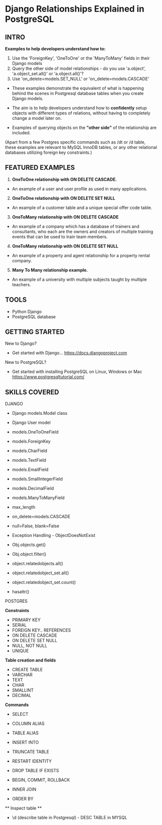 # Django Relationships Explained in PostgreSQL

## INTRO
**Examples to help developers understand how to:**
1. Use the 'ForeignKey', 'OneToOne' or the 'ManyToMany' fields in their Django models
2. Query the other side of model relationships - do you use 'a.object', 'a.object_set.all()' or 'a.object.all()'?
3. Use 'on_delete=models.SET_NULL' or 'on_delete=models.CASCADE'

- These examples demonstrate the equivalent of what is happening behind the scenes in Postgresql database tables when you create Django models. 

- The aim is to help developers understand how to **confidently** setup objects with different types of relations, without having to completely change a model later on. 

- Examples of querying objects on the **"other side"** of the relationship are included.

(Apart from a few Postgres specific commands such as /dt or /d table, these examples are relevant to MySQL InnoDB tables, or any other relational databases utilizing foreign key constraints.)

## FEATURED EXAMPLES

1. **OneToOne relationship with ON DELETE CASCADE.**
- An example of a user and user profile as used in many applications.

2. **OneToOne relationship with ON DELETE SET NULL**
- An example of a customer table and a unique special offer code table. 

3. **OneToMany relationship with ON DELETE CASCADE**
- An example of a company which has a database of trainers and consultants, who each are the owners and creators of multiple training events that can be used to train team members.

4. **OneToMany relationship with ON DELETE SET NULL**
- An example of a property and agent relationship for a property rental company.

5. **Many To Many relationship example.**
- An example of a university with multiple subjects taught by multiple teachers.

## TOOLS

- Python Django
- PostgreSQL database

## GETTING STARTED

New to Django?
- Get started with Django...
https://docs.djangoproject.com

New to PostgreSQL?
- Get started with installing PostgreSQL on Linux, Windows or Mac
https://www.postgresqltutorial.com/

## SKILLS COVERED

DJANGO

- Django models.Model class
- Django User model

- models.OneToOneField
- models.ForeignKey
- models.CharField
- models.TextField
- models.EmailField
- models.SmallIntegerField
- models.DecimalField
- models.ManyToManyField
- max_length
- on_delete=models.CASCADE
- null=False, blank=False

- Exception Handling - ObjectDoesNotExist

- Obj.objects.get()
- Obj.object.filter()
- object.relatedobjects.all()
- object.relatedobject_set.all()
- object.relatedobject_set.count()
- hasattr()

POSTGRES

**Constraints**
- PRIMARY KEY
- SERIAL
- FOREIGN KEY.. REFERENCES
- ON DELETE CASCADE
- ON DELETE SET NULL
- NULL, NOT NULL
- UNIQUE

**Table creation and fields**
- CREATE TABLE
- VARCHAR
- TEXT
- CHAR
- SMALLINT
- DECIMAL

**Commands**
- SELECT
- COLUMN ALIAS
- TABLE ALIAS
- INSERT INTO
- TRUNCATE TABLE
- RESTART IDENTITY
- DROP TABLE IF EXISTS
- BEGIN, COMMIT, ROLLBACK

- INNER JOIN
- ORDER BY

** Inspect table **
- \d (describe table in Postgresql) - DESC TABLE in MYSQL



